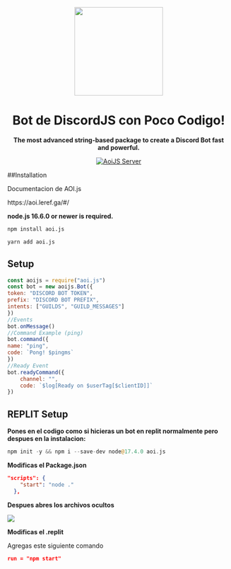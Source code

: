 <p align="center">
  <a href="https://cdn3.emoji.gg/emojis/3716-blurple-github.png">
    <img width="200" src="https://cdn3.emoji.gg/emojis/3716-blurple-github.png">
  </a>
</p>

<h1 align="center">Bot de DiscordJS con Poco Codigo!</h1>

<div align="center">
  
  **The most advanced string-based package to create a Discord Bot fast and powerful.**

[![AoiJS Server][aoijs-server]][aoijs-server-url]
  
[aoijs-server]: https://img.shields.io/discord/773352845738115102?color=5865F2&logo=discord&logoColor=white
[aoijs-server-url]: https://discord.com/invite/964sU7VdxJ

  </div>
  ##Installation

<p>Documentacion de AOI.js</p>
https://aoi.leref.ga/#/ 

**node.js 16.6.0 or newer is required.**  


```bash
npm install aoi.js
```

```bash
yarn add aoi.js
```

## Setup

```js
const aoijs = require("aoi.js")
const bot = new aoijs.Bot({
token: "DISCORD BOT TOKEN",
prefix: "DISCORD BOT PREFIX",
intents: ["GUILDS", "GUILD_MESSAGES"]
})
//Events
bot.onMessage()
//Command Example (ping)
bot.command({
name: "ping",
code: `Pong! $pingms`
})
//Ready Event
bot.readyCommand({
    channel: "",
    code: `$log[Ready on $userTag[$clientID]]`
})
```

## REPLIT Setup

**Pones en el codigo como si hicieras un bot en replit normalmente pero despues en la instalacion:**

```php
npm init -y && npm i --save-dev node@17.4.0 aoi.js
```

**Modificas el Package.json**

```json
"scripts": {
    "start": "node ."
  },
```

**Despues abres los archivos ocultos**

<img src="https://res.cloudinary.com/ddskoq3no/image/upload/v1654487583/2022-06-05_22_52_13-Greenshot_k9ywdf.png">

**Modificas el .replit**
<p>Agregas este siguiente comando</p>

```json
run = "npm start"
```

